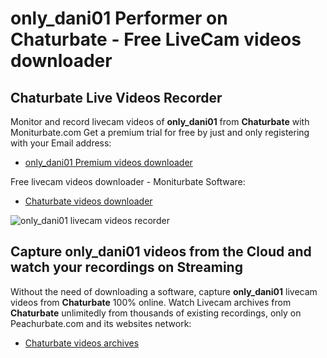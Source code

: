 # only_dani01 Performer on Chaturbate - Free LiveCam videos downloader

## Chaturbate Live Videos Recorder

Monitor and record livecam videos of **only_dani01** from **Chaturbate** with Moniturbate.com
Get a premium trial for free by just and only registering with your Email address:
* [only_dani01 Premium videos downloader](https://moniturbate.com/request-demo-licence-key.html)

Free livecam videos downloader - Moniturbate Software:
* [Chaturbate videos downloader](https://moniturbate.com/moniturbate-download-software.html)

![only_dani01 livecam videos recorder](https://peachurnet.com/templates/moniturbate-software.png)


## Capture only_dani01 videos from the Cloud and watch your recordings on Streaming

Without the need of downloading a software, capture **only_dani01** livecam videos from **Chaturbate** 100% online.
Watch Livecam archives from **Chaturbate** unlimitedly from thousands of existing recordings, only on Peachurbate.com and its websites network:
* [Chaturbate videos archives](https://peachurnet.com/)